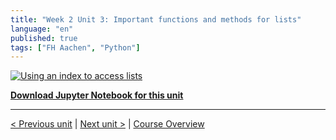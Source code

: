 ```yaml
---
title: "Week 2 Unit 3: Important functions and methods for lists"
language: "en"
published: true
tags: ["FH Aachen", "Python"]
---
```


[![Using an index to access lists](https://img.youtube.com/vi/HiTu_MAFLEw/hqdefault.jpg)](https://youtu.be/HiTu_MAFLEw)

[**Download Jupyter Notebook for this unit**](files/Week_2_Unit_3_functmethods_notebook.ipynb)

---

[< Previous unit](/teaching/python-mooc/week2_unit2_exercise) | [Next unit >](/teaching/python-mooc/week2_unit3_selftest) |
[Course Overview](/teaching/python-mooc)